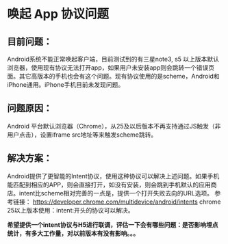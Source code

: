 # 唤起 App 协议问题
## 目前问题：
Android系统不能正常唤起客户端，目前测试到的有三星note3, s5 以上版本默认浏览器，使用现有协议无法打开app，如果用户未安装app则会跳转一个错误页面。其它高版本的手机也会有这个问题。现有协议使用的是scheme，Android和iPhone通用。iPhone手机目前未发现问题。

## 问题原因：
Android 平台默认浏览器（Chrome），从25及以后版本不再支持通过JS触发（非用户点击），设置iframe src地址等来触发scheme跳转。

## 解决方案：
Android提供了更智能的Intent协议，使用这种协议可以解决上述问题。如果手机能匹配到相应的APP，则会直接打开，如没有安装，则会跳到手机默认的应用商店。intent比scheme相对完善的一点是，提供一个打开失败去向的URL选项。
参考链接： https://developer.chrome.com/multidevice/android/intents
chrome 25以上版本使用：intent:开头的协议可以解决。

**希望提供一个intent协议与H5进行联调，评估一下会有哪些问题：是否影响埋点统计，有多大工作量，对以前版本有没有影响。。。**
